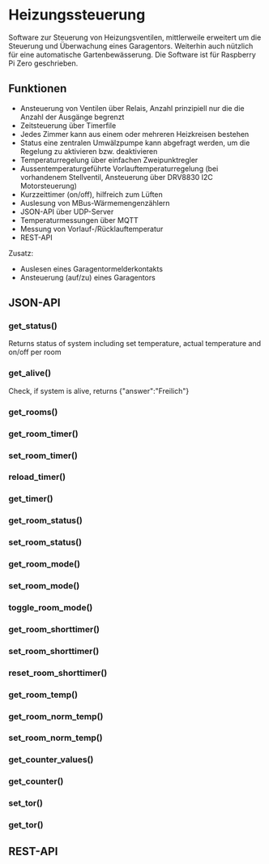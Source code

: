 # Heizungssteuerung

Software zur Steuerung von Heizungsventilen, mittlerweile erweitert um die Steuerung und Überwachung eines Garagentors. Weiterhin auch nützlich für eine automatische Gartenbewässerung. Die Software ist für Raspberry Pi Zero geschrieben.

## Funktionen
- Ansteuerung von Ventilen über Relais, Anzahl prinzipiell nur die die Anzahl der Ausgänge begrenzt
- Zeitsteuerung über Timerfile
- Jedes Zimmer kann aus einem oder mehreren Heizkreisen bestehen
- Status eine zentralen Umwälzpumpe kann abgefragt werden, um die Regelung zu aktivieren bzw. deaktivieren
- Temperaturregelung über einfachen Zweipunktregler
- Aussentemperaturgeführte Vorlauftemperaturregelung (bei vorhandenem Stellventil, Ansteuerung über DRV8830 I2C Motorsteuerung)
- Kurzzeittimer (on/off), hilfreich zum Lüften
- Auslesung von MBus-Wärmemengenzählern
- JSON-API über UDP-Server
- Temperaturmessungen über MQTT
- Messung von Vorlauf-/Rücklauftemperatur
- REST-API

Zusatz:
- Auslesen eines Garagentormelderkontakts
- Ansteuerung (auf/zu) eines Garagentors


## JSON-API

### get_status()
Returns status of system including set temperature, actual temperature and on/off per room

### get_alive()
Check, if system is alive, returns {"answer":"Freilich"}

### get_rooms()

### get_room_timer()

### set_room_timer()

### reload_timer()

### get_timer()

### get_room_status()

### set_room_status()

### get_room_mode()

### set_room_mode()

### toggle_room_mode()

### get_room_shorttimer()

### set_room_shorttimer()

### reset_room_shorttimer()

### get_room_temp()

### get_room_norm_temp()

### set_room_norm_temp()

### get_counter_values()

### get_counter()

### set_tor()

### get_tor()
 
## REST-API
